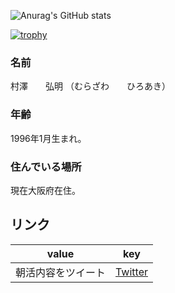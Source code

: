 
![Anurag's GitHub stats](https://github-readme-stats.vercel.app/api?username=murazawa&show_icons=true&theme=dark)  

[![trophy](https://github-profile-trophy.vercel.app/?username=murazawa&theme=onedark)](https://github.com/ryo-ma/github-profile-trophy)



### 名前  
村澤　　弘明 （むらざわ　　ひろあき）
### 年齢  
1996年1月生まれ。  

### 住んでいる場所  
現在大阪府在住。

 

## リンク
| value  |  key  |
| ---- | ---- |
|  朝活内容をツイート  |[Twitter](https://twitter.com/arinko_blog)  |




<!--
**murazawa/murazawa** is a ✨ _special_ ✨ repository because its `README.md` (this file) appears on your GitHub profile.

Here are some ideas to get you started:

- 🔭 I’m currently working on ...
- 🌱 I’m currently learning ...
- 👯 I’m looking to collaborate on ...
- 🤔 I’m looking for help with ...
- 💬 Ask me about ...
- 📫 How to reach me: ...
- 😄 Pronouns: ...
- ⚡ Fun fact: ...
-->
